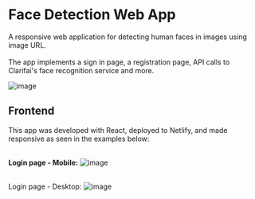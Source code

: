 # Face Detection Web App
A responsive web application for detecting human faces in images using image URL. <br /><br />
The app implements a sign in page, a registration page, API calls to Clarifai's face recognition service and more.

![image](https://user-images.githubusercontent.com/109988719/203296919-621bc583-06a5-41b7-811b-ac72b11fd0ea.png)


## Frontend 
This app was developed with React, deployed to Netlify, and made responsive as seen in the examples below:<br /><br />


**Login page - Mobile:**
![image](https://user-images.githubusercontent.com/109988719/203298353-2b3aba3e-523f-4c3f-a670-4441fd5691d2.png)<br /><br />

Login page - Desktop:
![image](https://user-images.githubusercontent.com/109988719/203298931-cbe5779d-f8ad-4fe0-bb7a-bf73ebf966f2.png)
